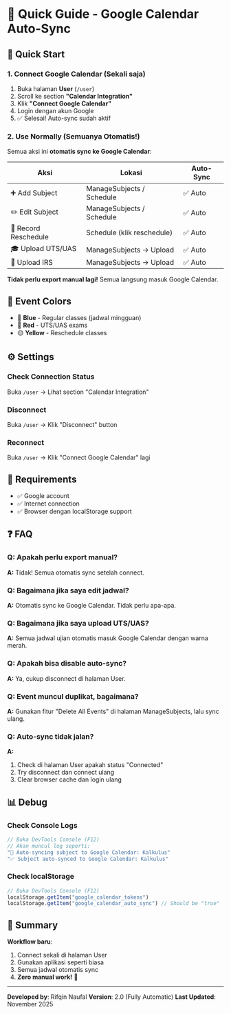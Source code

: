 # 🔄 Quick Guide - Google Calendar Auto-Sync

## 🚀 Quick Start

### 1. Connect Google Calendar (Sekali saja)

1. Buka halaman **User** (`/user`)
2. Scroll ke section **"Calendar Integration"**
3. Klik **"Connect Google Calendar"**
4. Login dengan akun Google
5. ✅ Selesai! Auto-sync sudah aktif

### 2. Use Normally (Semuanya Otomatis!)

Semua aksi ini **otomatis sync ke Google Calendar**:

| Aksi | Lokasi | Auto-Sync |
|------|--------|-----------|
| ➕ Add Subject | ManageSubjects / Schedule | ✅ Auto |
| ✏️ Edit Subject | ManageSubjects / Schedule | ✅ Auto |
| 📅 Record Reschedule | Schedule (klik reschedule) | ✅ Auto |
| 🎓 Upload UTS/UAS | ManageSubjects → Upload | ✅ Auto |
| 📝 Upload IRS | ManageSubjects → Upload | ✅ Auto |

**Tidak perlu export manual lagi!** Semua langsung masuk Google Calendar.

## 🎨 Event Colors

- 🔵 **Blue** - Regular classes (jadwal mingguan)
- 🔴 **Red** - UTS/UAS exams
- 🟡 **Yellow** - Reschedule classes

## ⚙️ Settings

### Check Connection Status
Buka `/user` → Lihat section "Calendar Integration"

### Disconnect
Buka `/user` → Klik "Disconnect" button

### Reconnect
Buka `/user` → Klik "Connect Google Calendar" lagi

## 📱 Requirements

- ✅ Google account
- ✅ Internet connection
- ✅ Browser dengan localStorage support

## ❓ FAQ

### Q: Apakah perlu export manual?
**A:** Tidak! Semua otomatis sync setelah connect.

### Q: Bagaimana jika saya edit jadwal?
**A:** Otomatis sync ke Google Calendar. Tidak perlu apa-apa.

### Q: Bagaimana jika saya upload UTS/UAS?
**A:** Semua jadwal ujian otomatis masuk Google Calendar dengan warna merah.

### Q: Apakah bisa disable auto-sync?
**A:** Ya, cukup disconnect di halaman User.

### Q: Event muncul duplikat, bagaimana?
**A:** Gunakan fitur "Delete All Events" di halaman ManageSubjects, lalu sync ulang.

### Q: Auto-sync tidak jalan?
**A:** 
1. Check di halaman User apakah status "Connected"
2. Try disconnect dan connect ulang
3. Clear browser cache dan login ulang

## 📊 Debug

### Check Console Logs
```javascript
// Buka DevTools Console (F12)
// Akan muncul log seperti:
"🔄 Auto-syncing subject to Google Calendar: Kalkulus"
"✅ Subject auto-synced to Google Calendar: Kalkulus"
```

### Check localStorage
```javascript
// Buka DevTools Console (F12)
localStorage.getItem("google_calendar_tokens")
localStorage.getItem("google_calendar_auto_sync") // Should be "true"
```

## 🎯 Summary

**Workflow baru**:
1. Connect sekali di halaman User
2. Gunakan aplikasi seperti biasa
3. Semua jadwal otomatis sync
4. **Zero manual work!** 🎉

---

**Developed by**: Rifqin Naufal
**Version**: 2.0 (Fully Automatic)
**Last Updated**: November 2025
